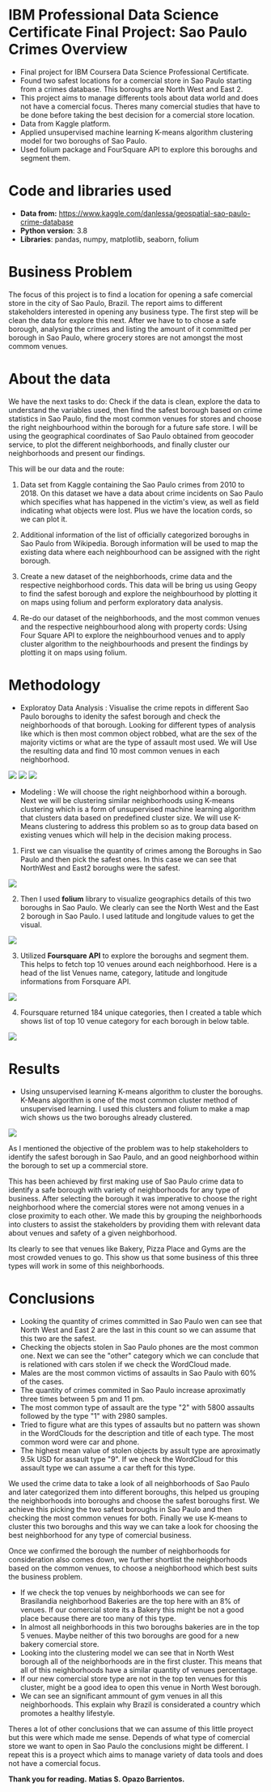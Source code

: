 # IBM Professional Data Science Certificate Final Project: Sao Paulo Crimes Overview
* Final project for IBM Coursera Data Science Professional Certificate.
* Found two safest locations for a comercial store in Sao Paulo starting from a crimes database. This boroughs are North West and East 2.
* This project aims to manage differents tools about data world and does not have a comercial focus. Theres many comercial studies that have to be done before taking the best decision for a comercial store location.
* Data from Kaggle platform.
* Applied unsupervised machine learning K-means algorithm clustering model for two boroughs of Sao Paulo.
* Used folium package and FourSquare API to explore this boroughs and segment them.

# Code and libraries used
* **Data from:** https://www.kaggle.com/danlessa/geospatial-sao-paulo-crime-database
* **Python version**: 3.8
* **Libraries**: pandas, numpy, matplotlib, seaborn, folium

# Business Problem
The focus of this project is to find a location for opening a safe comercial store in the city of Sao Paulo, Brazil. The report aims to different stakeholders interested in opening any business type. The first step will be clean the data for explore this next. After we have to to chose a safe borough, analysing the crimes and listing the amount of it committed per borough in Sao Paulo, where grocery stores are not amongst the most commom venues.

# About the data
We have the next tasks to do: Check if the data is clean, explore the data to understand the variables used, then find the safest borough based on crime statistics in Sao Paulo, find the most common venues for stores and choose the right neighbourhood within the borough for a future safe store. I will be using the geographical coordinates of Sao Paulo obtained from geocoder service, to plot the different neighborhoods, and finally cluster our neighborhoods and present our findings. 

This will be our data and the route:

1. Data set from Kaggle containing the Sao Paulo crimes from 2010 to 2018. On this dataset we have a data about crime incidents on Sao Paulo which specifies what has happened in the victim's view, as well as field indicating what objects were lost. Plus we have the location cords, so we can plot it.

2. Additional information of the list of officially categorized boroughs in Sao Paulo from Wikipedia. Borough information will be used to map the existing data where each neighbourhood can be assigned with the right borough.

3. Create a new dataset of the neighborhoods, crime data and the respective neighborhood cords. This data will be bring us using Geopy to find the safest borough and explore the neighbourhood by plotting it on maps using folium and perform exploratory data analysis.

4. Re-do our dataset of the neighborhoods, and the most common venues and the respective neighbourhood along with property cords: Using Four Square API to explore the neighbourhood venues and to apply cluster algorithm to the neighbourhoods and present the findings by plotting it on maps using folium.

# Methodology

- Exploratoy Data Analysis : Visualise the crime repots in different Sao Paulo boroughs to idenity the safest borough and check the neighborhoods of that borough. Looking for different types of analysis like which is then most common object robbed, what are the sex of the majority victims or what are the type of assault most used. We will Use the resulting data and find 10 most common venues in each neighborhood.

![](https://github.com/Mopazob/saopaulo_crimes/blob/master/images/type1.png)
![](https://github.com/Mopazob/saopaulo_crimes/blob/master/images/sex1.png)
![](https://github.com/Mopazob/saopaulo_crimes/blob/master/images/word.png)

- Modeling : We will choose the right neighborhood within a borough. Next we will be clustering similar neighborhoods using K-means clustering which is a form of unsupervised machine learning algorithm that clusters data based on predefined cluster size. We will use K-Means clustering to address this problem so as to group data based on existing venues which will help in the decision making process.

1. First we can visualise the quantity of crimes among the Boroughs in Sao Paulo and then pick the safest ones. In this case we can see that NorthWest and East2 boroughs were the safest.

![](https://github.com/Mopazob/saopaulo_crimes/blob/master/Saopaulo.boroughs.PNG)

2. Then I used **folium** library to visualize geographics details of this two boroughs in Sao Paulo. We clearly can see the North West and the East 2 borough in Sao Paulo.  I used latitude and longitude values to get the visual.

![](https://github.com/Mopazob/saopaulo_crimes/blob/master/mapa1.PNG)

3. Utilized **Foursquare API** to explore the boroughs and segment them. This helps to fetch top 10 venues around each neighborhood. Here is a head of the list Venues name, category, latitude and longitude informations from Forsquare API. 

![](https://github.com/Mopazob/saopaulo_crimes/blob/master/venues.PNG)

4. Foursquare returned 184 unique categories, then I created a table which shows list of top 10 venue category for each borough in below table.

![](https://github.com/Mopazob/saopaulo_crimes/blob/master/commonvenues.PNG)

# Results

- Using unsupervised learning K-means algorithm to cluster the boroughs. K-Means algorithm is one of the most common cluster method of unsupervised learning. I used this clusters and folium to make a map wich shows us the two boroughs already clustered.

![](https://github.com/Mopazob/saopaulo_crimes/blob/master/mapa2.PNG)

As I mentioned the objective of the problem was to help stakeholders to identify the safest borough in Sao Paulo, and an good neighborhood within the borough to set up a commercial store.

This has been achieved by first making use of Sao Paulo crime data to identify a safe borough with variety of neighborhoods for any type of business. After selecting the borough it was imperative to choose the right neighborhood where the comercial stores were not among venues in a close proximity to each other. We made this by grouping the neighborhoods into clusters to assist the stakeholders by providing them with relevant data about venues and safety of a given neighborhood.

Its clearly to see that venues like Bakery, Pizza Place and Gyms are the most crowded venues to go. This show us that some business of this three types will work in some of this neighborhoods. 

# Conclusions

* Looking the quantity of crimes committed in Sao Paulo wen can see that North West and East 2 are the last in this count so we can assume that this two are the safest.
* Checking the objects stolen in Sao Paulo phones are the most common one. Next we can see the "other" category which we can conclude that is relationed with cars stolen if we check the WordCloud made.
* Males are the most common victims of assaults in Sao Paulo with 60% of the cases.
* The quantity of crimes commited in Sao Paulo increase aproximatly three times between 5 pm and 11 pm.
* The most common type of assault are the type "2" with 5800 assaults followed by the type "1" with 2980 samples.
* Tried to figure what are this types of assaults but no pattern was shown in the WordClouds for the description and title of each type. The most common word were car and phone.
* The highest mean value of stolen objects by assult type are aproximatly 9.5k USD for assault type "9". If we check the WordCloud for  this assault type we can assume a car theft for this type. 

We used the crime data to take a look of all neighborhoods of Sao Paulo and later categorized them into different boroughs, this helped us grouping the neighborhoods into boroughs and choose the safest boroughs first. We achieve this picking the two safest boroughs in Sao Paulo and then checking the most common venues for both. Finally we use K-means to cluster this two boroughs and this way we can take a look for choosing the best neighborhood for any type of comercial business.

Once we confirmed the borough the number of neighborhoods for consideration also comes down, we further shortlist the neighborhoods based on the common venues, to choose a neighborhood which best suits the business problem.

* If we check the top venues by neighborhoods we can see for Brasilandia neighborhood Bakeries are the top here with an 8% of venues. If our comercial store its a Bakery this might be not a good place because there are too many of this type.
* In almost all neighborhoods in this two boroughs bakeries are in the top 5 venues. Maybe neither of this two boroughs are good for a new bakery comercial store.
* Looking into the clustering model we can see that in North West borough all of the neighborhoods are in the first cluster. This means that all of this neighborhoods have a similar quantity of venues percentage.
* If our new comercial store type are not in the top ten venues for this cluster, might be a good idea to open this venue in North West borough.
* We can see an significant ammount of gym venues in all this neighborhoods. This explain why Brazil is considerated a country which promotes a healthy lifestyle.

Theres a lot of other conclusions that we can assume of this little proyect but this were which made me sense. Depends of what type of comercial store we want to open in Sao Paulo the conclusions might be different. I repeat this is a proyect which aims to manage variety of data tools and does not have a comercial focus.

**Thank you for reading.**
**Matias S. Opazo Barrientos.**
